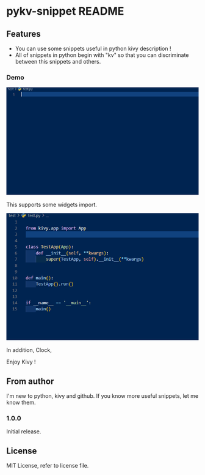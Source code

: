 # pykv-snippet README

## Features

- You can use some snippets useful in python kivy description !
- All of snippets in python begin with "kv" so that you can discriminate between this snippets and others.

### Demo

![demo](image/pythonDemo.gif)

This supports some widgets import.

![widgetimportdemo](image/kivyimportdemo.gif)

In addition, Clock, 

Enjoy Kivy !

## From author

I'm new to python, kivy and github.
If you know more useful snippets, let me know them.

### 1.0.0

Initial release.

## License

MIT License, refer to license file.